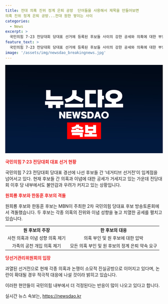 ```yaml
---
title: 전대 의혹 진위 정계 은퇴 공방  단어들을 사용해서 제목을 만들어보면
의혹 진위 정계 은퇴 공방...전대 원한 쌓이는 사이
categories:
  - News
excerpt: >
  국민의힘 7·23 전당대회 당대표 선거에 등록된 후보들 사이의 강한 공세와 의혹에 대한 부인이 전해졌습니다. 나경원, 원희룡, 한동훈, 윤상현 후보들은 MBN이 주최한 2차 토론회에서 의혹을 두고 명확한 입장을 밝혔으며, 친윤과 친한 사람들 간의 갈등도 불거지고 있습니다. 당 사이의 불화가 확대되고 있지만, 당 선거관리위원회는 현재의 과열된 상황에 대해 대응할 준비가 되어 있다고 전했습니다.
feature_text: >
  국민의힘 7·23 전당대회 당대표 선거에 등록된 후보들 사이의 강한 공세와 의혹에 대한 부인이 전해졌습니다. 나경원, 원희룡, 한동훈, 윤상현 후보들은 MBN이 주최한 2차 토론회에서 의혹을 두고 명확한 입장을 밝혔으며, 친윤과 친한 사람들 간의 갈등도 불거지고 있습니다. 당 사이의 불화가 확대되고 있지만, 당 선거관리위원회는 현재의 과열된 상황에 대해 대응할 준비가 되어 있다고 전했습니다.
image: '/assets/img/newsdao_breakingnews.jpg'
---
```


<p><img src="/assets/img/newsdao_breakingnews.jpg" alt="cryptoinkorea 속보" /></p>

<p><b><span style="color: #ee2323;">국민의힘 7·23 전당대회 대표 선거 현황</span></b></p>

<p data-ke-size="size16">국민의힘 7·23 전당대회 당대표 경선에 나선 후보들 간 ‘네거티브 선거전’이 임계점을 넘어서고 있다. 현재 후보들 간 의혹과 이념에 대한 공세가 거세지고 있는 가운데 전당대회 이후 당 내부에서도 불안감과 우려가 커지고 있는 상황입니다.</p>

<p><b><span style="color: #ee2323;">원희룡 후보와 한동훈 후보의 격돌</span></b></p>

<p data-ke-size="size16">원희룡 후보와 한동훈 후보는 MBN이 주최한 2차 국민의힘 당대표 후보 방송토론회에서 격돌했습니다. 두 후보는 각종 의혹의 진위와 이념 성향을 놓고 치열한 공세를 펼치고 있습니다.</p>

<table>
    <tr>
        <td style="text-align: center; height: 17px;"><b>원 후보의 주장</b></td>
        <td style="text-align: center; height: 17px;"><b>한 후보의 대응</b></td>
    </tr>
    <tr>
        <td style="text-align: center; height: 17px;">사천 의혹과 이념 성향 의혹 제기</td>
        <td style="text-align: center; height: 17px;">의혹 부인 및 원 후보에 대한 압박</td>
    </tr>
    <tr>
        <td style="text-align: center; height: 17px;">가족의 공천 개입 의혹 제기</td>
        <td style="text-align: center; height: 17px;">모든 의혹 부인 및 원 후보의 정계 은퇴 약속 요구</td>
    </tr>
</table>

<p><b><span style="color: #ee2323;">당선거관리위원회의 입장</span></b></p>

<p data-ke-size="size16">과열된 선거전으로 현재 각종 의혹과 논쟁이 소모적 진실공방으로 이어지고 있다며, 논란이 확대될 경우 적극적 대응에 나설 것이라 밝히고 있습니다.</p>

<p>이러한 현안들이 국민의힘 내부에서 더 걱정된다는 반응이 많이 나오고 있다고 합니다.</p>
실시간 뉴스 속보는, <a href="https://newsdao.kr" rel="dofollow">https://newsdao.kr</a>


